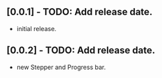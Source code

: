 ## [0.0.1] - TODO: Add release date.

* initial release.

## [0.0.2] - TODO: Add release date.

* new Stepper and Progress bar.
